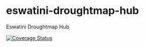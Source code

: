 # eswatini-droughtmap-hub

Eswatini Droughtmap Hub

[![Coverage Status](https://coveralls.io/repos/github/akvo/eswatini-droughtmap-hub/badge.svg?branch=main)](https://coveralls.io/github/akvo/eswatini-droughtmap-hub?branch=main)
